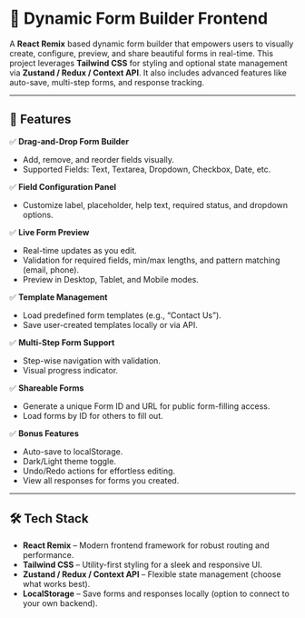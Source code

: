 # 🌟 Dynamic Form Builder Frontend

A **React Remix** based dynamic form builder that empowers users to visually create, configure, preview, and share beautiful forms in real-time. This project leverages **Tailwind CSS** for styling and optional state management via **Zustand / Redux / Context API**. It also includes advanced features like auto-save, multi-step forms, and response tracking.

---

## 🚀 Features

✅ **Drag-and-Drop Form Builder**  
- Add, remove, and reorder fields visually.  
- Supported Fields: Text, Textarea, Dropdown, Checkbox, Date, etc.

✅ **Field Configuration Panel**  
- Customize label, placeholder, help text, required status, and dropdown options.

✅ **Live Form Preview**  
- Real-time updates as you edit.  
- Validation for required fields, min/max lengths, and pattern matching (email, phone).  
- Preview in Desktop, Tablet, and Mobile modes.

✅ **Template Management**  
- Load predefined form templates (e.g., “Contact Us”).  
- Save user-created templates locally or via API.

✅ **Multi-Step Form Support**  
- Step-wise navigation with validation.  
- Visual progress indicator.

✅ **Shareable Forms**  
- Generate a unique Form ID and URL for public form-filling access.  
- Load forms by ID for others to fill out.

✅ **Bonus Features**  
- Auto-save to localStorage.  
- Dark/Light theme toggle.  
- Undo/Redo actions for effortless editing.  
- View all responses for forms you created.

---

## 🛠️ Tech Stack

- **React Remix** – Modern frontend framework for robust routing and performance.  
- **Tailwind CSS** – Utility-first styling for a sleek and responsive UI.  
- **Zustand / Redux / Context API** – Flexible state management (choose what works best).  
- **LocalStorage** – Save forms and responses locally (option to connect to your own backend).
